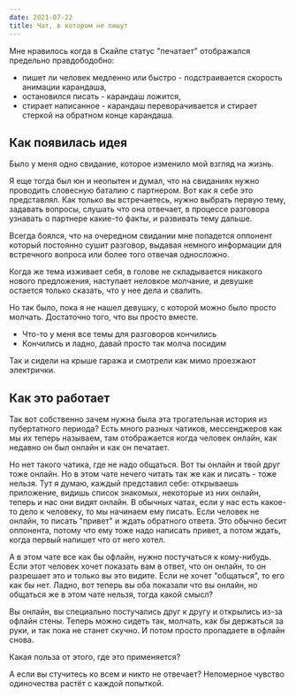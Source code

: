 ```yaml
---
date: 2021-07-22
title: Чат, в котором не пишут
---
```


Мне нравилось когда в Скайпе статус "печатает" отображался предельно правдободобно: 

- пишет ли человек медленно или быстро - подстраивается скорость анимации карандаша,
- остановился писать - карандаш ложится,
- стирает написанное - карандаш переворачивается и стирает стеркой на обратном конце карандаша.


## Как появилась идея

Было у меня одно свидание, которое изменило мой взгляд на жизнь.

Я еще тогда был юн и неопытен и думал, что на свиданиях нужно проводить словесную баталию с партнером. Вот как я себе это представлял. Как только вы встречаетесь, нужно выбрать первую тему, задавать вопросы, слушать что она отвечает, в процессе разговора узнавать о партнере какие-то факты, и развивать тему дальше. 

Всегда боялся, что на очередном свидании мне попадется оппонент который постоянно сушит разговор, выдавая немного информации для встречного вопроса или более того отвечая односложно.

Когда же тема изживает себя, в голове не складывается никакого нового предложения, наступает неловкое молчание, и девушке остается только сказать, что у нее дела и свалить.

Но так было, пока я не нашел девушку, с которой можно было просто молчать. Достаточно того, что вы просто вместе.

- Что-то у меня все темы для разговоров кончились
- Кончились и ладно, давай просто так молча посидим

Так и сидели на крыше гаража и смотрели как мимо проезжают электрички.


## Как это работает

Так вот собственно зачем нужна была эта трогательная история из пубертатного периода? Есть много разных чатиков, мессенджеров как мы их теперь называем, там отображается когда человек онлайн, как недавно он был онлайн и как он печатает. 

Но нет такого чатика, где не надо общаться. Вот ты онлайн и твой друг тоже онлайн. Но в этом чате нечего читать так же как и писать - тоже нельзя. Тут я думаю, каждый представил себе: открываешь приложение, видишь список знакомых, некоторые из них онлайн, теперь и нас они видят онлайн. В обычных чатах, если у нас есть какое-то дело к человеку, то мы начинаем ему писать. Если человек не онлайн, то писать "привет" и ждать обратного ответа. Это обычно бесит оппонента, потому что ему тоже надо написать привет, а потом ждать, когда первый напишет что от него хотел.

А в этом чате все как бы офлайн, нужно постучаться к кому-нибудь. Если этот человек хочет показать вам в ответ, что он онлайн, то он разрешает это и только вы это видите. Если не хочет "общаться", то его как бы нет. Ладно, вот теперь вы оба показали что вы онлайн, но общаться же в этом чате нельзя, тогда какой смысл?

Вы онлайн, вы специально постучались друг к другу и открылись из-за офлайн стены. Теперь можно сидеть так, молчать, как бы держаться за руки, и так пока не станет скучно. И потом просто пропадаете в офлайн снова.

Какая польза от этого, где это применяется? 

А если вы стучитесь ко всем и никто не отвечает? Непомерное чувство одиночества растёт с каждой попыткой.